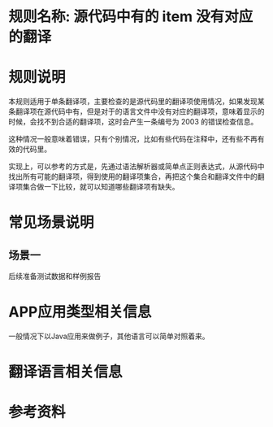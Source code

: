# 规则名称: 源代码中有的 item 没有对应的翻译

# 规则说明

本规则适用于单条翻译项，主要检查的是源代码里的翻译项使用情况，如果发现某条翻译项在源代码中有，但是对于的语言文件中没有对应的翻译项，意味着显示的时候，会找不到合适的翻译项，这时会产生一条编号为 2003 的错误检查信息。

这种情况一般意味着错误，只有个别情况，比如有些代码在注释中，还有些不再有效的代码里。

实现上，可以参考的方式是，先通过语法解析器或简单点正则表达式，从源代码中找出所有可能的翻译项，得到使用的翻译项集合，再把这个集合和翻译文件中的翻译项集合做一下比较，就可以知道哪些翻译项有缺失。

# 常见场景说明

## 场景一

后续准备测试数据和样例报告


# APP应用类型相关信息

一般情况下以Java应用来做例子，其他语言可以简单对照着来。

# 翻译语言相关信息


# 参考资料

